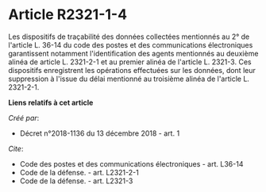 # Article R2321-1-4

Les dispositifs de traçabilité des données collectées mentionnés au 2° de l'article L. 36-14 du code des postes et des
communications électroniques garantissent notamment l'identification des agents mentionnés au deuxième alinéa de article L.
2321-2-1 et au premier alinéa de l'article L. 2321-3. Ces dispositifs enregistrent les opérations effectuées sur les données,
dont leur suppression à l'issue du délai mentionné au troisième alinéa de l'article L. 2321-2-1.

**Liens relatifs à cet article**

_Créé par_:

  - Décret n°2018-1136 du 13 décembre 2018 - art. 1

_Cite_:

  - Code des postes et des communications électroniques - art. L36-14
  - Code de la défense. - art. L2321-2-1
  - Code de la défense. - art. L2321-3
